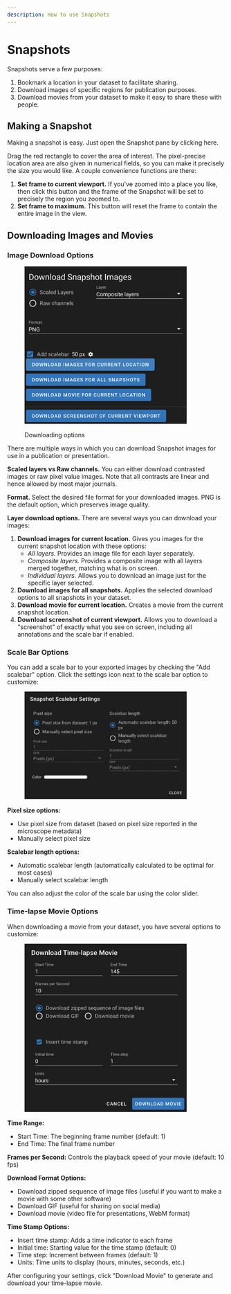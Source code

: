 ```yaml
---
description: How to use Snapshots
---
```


# Snapshots

Snapshots serve a few purposes:

1. Bookmark a location in your dataset to facilitate sharing.
2. Download images of specific regions for publication purposes.
3. Download movies from your dataset to make it easy to share these with people.

## Making a Snapshot

Making a snapshot is easy. Just open the Snapshot pane by clicking here.

Drag the red rectangle to cover the area of interest. The pixel-precise location area are also given in numerical fields, so you can make it precisely the size you would like. A couple convenience functions are there:

1. **Set frame to current viewport.** If you've zoomed into a place you like, then click this button and the frame of the Snapshot will be set to precisely the region you zoomed to.
2. **Set frame to maximum.** This button will reset the frame to contain the entire image in the view.

## Downloading Images and Movies

### Image Download Options

<div align="left"><figure><img src="../.gitbook/assets/image.png" alt="" width="375"><figcaption><p>Downloading options</p></figcaption></figure></div>

There are multiple ways in which you can download Snapshot images for use in a publication or presentation.

**Scaled layers vs Raw channels.** You can either download contrasted images or raw pixel value images. Note that all contrasts are linear and hence allowed by most major journals.

**Format.** Select the desired file format for your downloaded images. PNG is the default option, which preserves image quality.

**Layer download options.** There are several ways you can download your images:

1. **Download images for current location.** Gives you images for the current snapshot location with these options:
   * _All layers._ Provides an image file for each layer separately.
   * _Composite layers._ Provides a composite image with all layers merged together, matching what is on screen.
   * _Individual layers._ Allows you to download an image just for the specific layer selected.
2. **Download images for all snapshots.** Applies the selected download options to all snapshots in your dataset.
3. **Download movie for current location.** Creates a movie from the current snapshot location.
4. **Download screenshot of current viewport.** Allows you to download a "screenshot" of exactly what you see on screen, including all annotations and the scale bar if enabled.

### Scale Bar Options

You can add a scale bar to your exported images by checking the "Add scalebar" option. Click the settings icon next to the scale bar option to customize:

<div align="left"><figure><img src="../.gitbook/assets/snapshot_scalebar.jpg" alt="" width="375"><figcaption></figcaption></figure></div>

**Pixel size options:**

* Use pixel size from dataset (based on pixel size reported in the microscope metadata)
* Manually select pixel size

**Scalebar length options:**

* Automatic scalebar length (automatically calculated to be optimal for most cases)
* Manually select scalebar length

You can also adjust the color of the scale bar using the color slider.

### Time-lapse Movie Options

When downloading a movie from your dataset, you have several options to customize:

<div align="left"><figure><img src="../.gitbook/assets/snapshot_timelapse.jpg" alt="" width="375"><figcaption></figcaption></figure></div>

**Time Range:**

* Start Time: The beginning frame number (default: 1)
* End Time: The final frame number

**Frames per Second:** Controls the playback speed of your movie (default: 10 fps)

**Download Format Options:**

* Download zipped sequence of image files (useful if you want to make a movie with some other software)
* Download GIF (useful for sharing on social media)
* Download movie (video file for presentations, WebM format)

**Time Stamp Options:**

* Insert time stamp: Adds a time indicator to each frame
* Initial time: Starting value for the time stamp (default: 0)
* Time step: Increment between frames (default: 1)
* Units: Time units to display (hours, minutes, seconds, etc.)

After configuring your settings, click "Download Movie" to generate and download your time-lapse movie.
